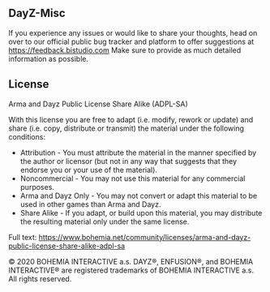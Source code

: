 DayZ-Misc
--------------------------------------------------------------------------------

If you experience any issues or would like to share your thoughts, head on over to our official public bug tracker and platform to offer suggestions at https://feedback.bistudio.com Make sure to provide as much detailed information as possible.

## License
Arma and Dayz Public License Share Alike (ADPL-SA)

With this license you are free to adapt (i.e. modify, rework or update) and share (i.e. copy, distribute or transmit) the material under the following conditions:

- Attribution - You must attribute the material in the manner specified by the author or licensor (but not in any way that suggests that they endorse you or your use of the material).
- Noncommercial - You may not use this material for any commercial purposes.
- Arma and Dayz Only - You may not convert or adapt this material to be used in other games than Arma and Dayz.
- Share Alike - If you adapt, or build upon this material, you may distribute the resulting material only under the same license.

Full text: https://www.bohemia.net/community/licenses/arma-and-dayz-public-license-share-alike-adpl-sa

© 2020 BOHEMIA INTERACTIVE a.s. DAYZ®, ENFUSION®, and BOHEMIA INTERACTIVE® are registered trademarks of BOHEMIA INTERACTIVE a.s. All rights reserved.

